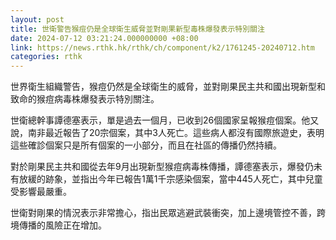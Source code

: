 ```yaml
---
layout: post
title: 世衛警告猴痘仍是全球衛生威脅並對剛果新型毒株爆發表示特別關注
date: 2024-07-12 03:21:24.000000000 +08:00
link: https://news.rthk.hk/rthk/ch/component/k2/1761245-20240712.htm
categories: rthk
---
```


世界衛生組織警告，猴痘仍然是全球衛生的威脅，並對剛果民主共和國出現新型和致命的猴痘病毒株爆發表示特別關注。

世衛總幹事譚德塞表示，單是過去一個月，已收到26個國家呈報猴痘個案。他又說，南非最近報告了20宗個案，其中3人死亡。這些病人都沒有國際旅遊史，表明這些確診個案只是所有個案的一小部分，而且在社區的傳播仍然持續。

對於剛果民主共和國從去年9月出現新型猴痘病毒株傳播，譚德塞表示，爆發仍未有放緩的跡象，並指出今年已報告1萬1千宗感染個案，當中445人死亡，其中兒童受影響最嚴重。

世衛對剛果的情況表示非常擔心，指出民眾逃避武裝衝突，加上邊境管控不善，跨境傳播的風險正在增加。
